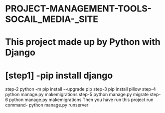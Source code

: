 # PROJECT-MANAGEMENT-TOOLS-SOCAIL_MEDIA-_SITE
# This project made up by Python with Django
# [step1] -pip install django
step-2 python -m pip install --upgrade pip
step-3 pip install pillow
step-4 python manage.py makemigrations
step-5 python manage.py migrate
step-6 python manage.py makemigrations
Then you have run this project
run command- python manage.py runserver
